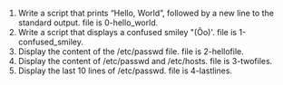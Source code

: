  1. Write a script that prints “Hello, World”, followed by a new line to the standard output. file is 0-hello_world.
 2. Write a script that displays a confused smiley "(Ôo)'. file is 1-confused_smiley.
 3. Display the content of the /etc/passwd file. file is 2-hellofile.
 4. Display the content of /etc/passwd and /etc/hosts. file is 3-twofiles.
 5. Display the last 10 lines of /etc/passwd. file is 4-lastlines.

